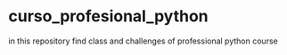 # curso_profesional_python
in this repository find class and challenges of professional python course
